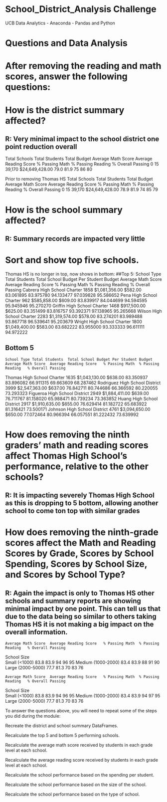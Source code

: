 # School_District_Analysis Challenge
UCB Data Analytics - Anaconda - Pandas and Python
# Questions and Data Analysis
# After removing the reading and math scores, answer the following questions:
# How is the district summary affected?
## R: Very minimal impact to the school district one point reduction overall
Total Schools	Total Students	Total Budget	Average Math Score	Average Reading Score	% Passing Math	% Passing Reading	% Overall Passing
0	        15	  39,170	      $24,649,428.00	  79.0	            81.9	                  75	            86	              80

Prior to removing Thomas HS
Total Schools	Total Students	Total Budget	Average Math Score	Average Reading Score	% Passing Math	% Passing Reading	% Overall Passing
0	        15	  39,170	      $24,649,428.00	  78.9	            81.9	                  74            	85	              79

# How is the school summary affected?
## R: Summary records are impacted very little


# Sort and show top five schools.
Thomas HS is no longer in top, now shows in bottom:
##Top 5:
School Type	Total Students	Total School Budget	Per Student Budget	Average Math Score	Average Reading Score	% Passing Math	% Passing Reading	% Overall Passing
Cabrera High School	Charter	1858	$1,081,356.00	$582.00	83.061895	83.975780	94.133477	97.039828	95.586652
Pena High School	Charter	962	$585,858.00	$609.00	83.839917	84.044699	94.594595	95.945946	95.270270
Griffin High School	Charter	1468	$917,500.00	$625.00	83.351499	83.816757	93.392371	97.138965	95.265668
Wilson High School	Charter	2283	$1,319,574.00	$578.00	83.274201	83.989488	93.867718	96.539641	95.203679
Wright High School	Charter	1800	$1,049,400.00	$583.00	83.682222	83.955000	93.333333	96.611111	94.972222

## Bottom 5
	School Type	Total Students	Total School Budget	Per Student Budget	Average Math Score	Average Reading Score	% Passing Math	% Passing Reading	% Overall Passing
Thomas High School	Charter	1635	$1,043,130.00	$638.00	83.350937	83.896082	66.911315	69.663609	68.287462
Rodriguez High School	District	3999	$2,547,363.00	$637.00	76.842711	80.744686	66.366592	80.220055	73.293323
Figueroa High School	District	2949	$1,884,411.00	$639.00	76.711767	81.158020	65.988471	80.739234	73.363852
Huang High School	District	2917	$1,910,635.00	$655.00	76.629414	81.182722	65.683922	81.316421	73.500171
Johnson High School	District	4761	$3,094,650.00	$650.00	77.072464	80.966394	66.057551	81.222432	73.639992

# How does removing the ninth graders’ math and reading scores affect Thomas High School’s performance, relative to the other schools?
## R: It is impacting severely Thomas High School as this is dropping to 5 bottom, allowing another school to come ton top with similar grades 


# How does removing the ninth-grade scores affect the Math and Reading Scores by Grade, Scores by School Spending, Scores by School Size, and Scores by School Type?  
## R: Again the impact is only to Thomas HS other schools and summary reports are showing minimal impact by one point. This can tell us that due to the data being so similar to others taking Thomas HS it is not making a big impact on the overall information.

	Average Math Score	Average Reading Score	% Passing Math	% Passing Reading	% Overall Passing
School Size					
Small (<1000)	83.8	83.9	94	96	95
Medium (1000-2000)	83.4	83.9	88	91	90
Large (2000-5000)	77.7	81.3	70	83	76

	Average Math Score	Average Reading Score	% Passing Math	% Passing Reading	% Overall Passing
School Size					
Small (<1000)	83.8	83.9	94	96	95
Medium (1000-2000)	83.4	83.9	94	97	95
Large (2000-5000)	77.7	81.3	70	83	76

To answer the questions above, you will need to repeat some of the steps you did during the module:

Recreate the district and school summary DataFrames.


Recalculate the top 5 and bottom 5 performing schools.

Recalculate the average math score received by students in each grade level at each school.

Recalculate the average reading score received by students in each grade level at each school.

Recalculate the school performance based on the spending per student.

Recalculate the school performance based on the size of the school.

Recalculate the school performance based on the type of school.
